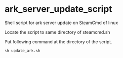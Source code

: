 # ark_server_update_script
Shell script for ark server update on SteamCmd of linux

Locate the script to same directory of steamcmd.sh

Put following command at the directory of the script.

`sh update_ark.sh`